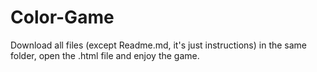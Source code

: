 # Color-Game

Download all files (except Readme.md, it's just instructions) in the same folder, open the .html file and enjoy the game.
